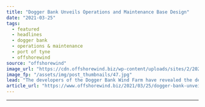 ```yaml
---
title: "Dogger Bank Unveils Operations and Maintenance Base Design"
date: "2021-03-25"
tags: 
  - featured
  - headlines
  - dogger bank
  - operations & maintenance
  - port of tyne
  - offshorewind
source: "offshorewind"
image_url: "https://cdn.offshorewind.biz/wp-content/uploads/sites/2/2021/03/25085003/Dogger-Bank-Unveils-Operations-and-Maintenance-Base-Design.jpg"
image_fp: "/assets/img/post_thumbnails/47.jpg"
lead: "The developers of the Dogger Bank Wind Farm have revealed the design for the"
article_url: "https://www.offshorewind.biz/2021/03/25/dogger-bank-unveils-operations-and-maintenance-base-design/"
---
```


---
